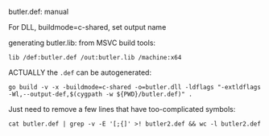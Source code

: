 butler.def: manual

For DLL, buildmode=c-shared, set output name

generating butler.lib: from MSVC build tools:

```shell
lib /def:butler.def /out:butler.lib /machine:x64
```

ACTUALLY the `.def` can be autogenerated:

```shell
go build -v -x -buildmode=c-shared -o=butler.dll -ldflags "-extldflags -Wl,--output-def,$(cygpath -w ${PWD}/butler.def)" .
```

Just need to remove a few lines that have too-complicated symbols:

```shell
cat butler.def | grep -v -E '[;{]' >! butler2.def && wc -l butler2.def
```


